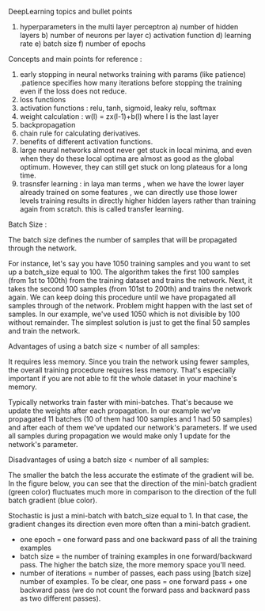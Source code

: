 DeepLearning topics and bullet points


1. hyperparameters in the multi layer perceptron 
  a) number of hidden layers
  b) number of neurons per layer
  c) activation function
  d) learning rate
  e) batch size
  f) number of epochs
  
  
  Concepts and main points for reference :
  
  1. early stopping in neural networks training with params (like patience) .patience specifies how many iterations before stopping the training even if the loss does not reduce.
  2.  loss functions 
  3. activation functions : relu, tanh, sigmoid, leaky relu, softmax
  4. weight calculation : w(l) = zx(l-1)+b(l) where l is the last layer 
  5. backpropagation
  6. chain rule for calculating derivatives.
  7. benefits of different activation functions.
  8. large neural networks almost never get stuck in local minima, and even when they do these local optima are almost as good as the global optimum. However, they can still get stuck on long plateaus for a long time.
  9. trasnsfer learning : in laya man terms , when we have the lower layer already trained on some features , we can directly use those lower levels training results in directly higher hidden layers rather than training again from scratch. this is called transfer learning.
 

Batch Size :

The batch size defines the number of samples that will be propagated through the network.

For instance, let's say you have 1050 training samples and you want to set up a batch_size equal to 100. The algorithm takes the first 100 samples (from 1st to 100th) from the training dataset and trains the network. Next, it takes the second 100 samples (from 101st to 200th) and trains the network again. We can keep doing this procedure until we have propagated all samples through of the network. Problem might happen with the last set of samples. In our example, we've used 1050 which is not divisible by 100 without remainder. The simplest solution is just to get the final 50 samples and train the network.

Advantages of using a batch size < number of all samples:

It requires less memory. Since you train the network using fewer samples, the overall training procedure requires less memory. That's especially important if you are not able to fit the whole dataset in your machine's memory.

Typically networks train faster with mini-batches. That's because we update the weights after each propagation. In our example we've propagated 11 batches (10 of them had 100 samples and 1 had 50 samples) and after each of them we've updated our network's parameters. If we used all samples during propagation we would make only 1 update for the network's parameter.

Disadvantages of using a batch size < number of all samples:

The smaller the batch the less accurate the estimate of the gradient will be. In the figure below, you can see that the direction of the mini-batch gradient (green color) fluctuates much more in comparison to the direction of the full batch gradient (blue color).

Stochastic is just a mini-batch with batch_size equal to 1. In that case, the gradient changes its direction even more often than a mini-batch gradient.


* one epoch = one forward pass and one backward pass of all the training examples
* batch size = the number of training examples in one forward/backward pass. The higher the batch size, the more memory space you'll need.
* number of iterations = number of passes, each pass using [batch size] number of examples. To be clear, one pass = one forward pass + one backward pass (we do not count the forward pass and backward pass as two different passes).
